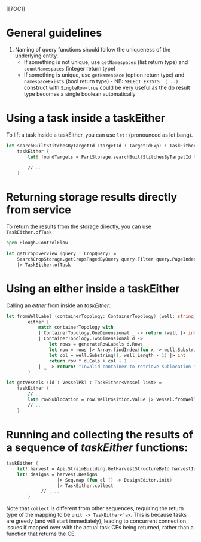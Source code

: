 [[_TOC_]]

# General guidelines

1.  Naming of query functions should follow the uniqueness of the underlying entity.
    - If something is not unique, use `getNamespaces` (list return type) and `countNamespaces` (integer return type)
    - If something is unique, use `getNamespace` (option return type) and `namespaceExists` (bool return type) - NB: `SELECT EXISTS 
 (...)` construct with `SingleRow=true` could be very useful as the db result type becomes a single boolean automatically

# Using a task inside a taskEither

To lift a task inside a taskEither, you can use `let!` (pronounced as let bang).

```fsharp
let searchBuiltStitchesByTargetId (targetId : TargetIdExp) : TaskEither<TargetDetails list> =
    taskEither {
        let! foundTargets = PartStorage.searchBuiltStitchesByTargetId targetId

        // ...
    }
```

# Returning storage results directly from service

To return the results from the storage directly, you can use `TaskEither.ofTask`

```fsharp
open Plough.ControlFlow

let getCropOverview (query : CropQuery) =
    SearchCropStorage.getCropsPagedByQuery query.Filter query.PageIndex query.PageSize
    |> TaskEither.ofTask
```

# Using an either inside a taskEither

Calling an _either_ from inside an _taskEither_:

```fsharp
let fromWellLabel (containerTopology: ContainerTopology) (well: string) : Either<WellSublocation> =
        either {
            match containerTopology with
            | ContainerTopology.OneDimensional _ -> return (well |> int) - 1
            | ContainerTopology.TwoDimensional d ->
                let rows = generateRowLabels d.Rows
                let row = rows |> Array.findIndex(fun x -> well.Substring(0, 1) = x)
                let col = well.Substring(1, well.Length - 1) |> int
                return row * d.Cols + col - 1
            | _ -> return! "Invalid container to retrieve sublocation from well label" |> Validation |> Either.fail
        }

let getVessels (id : VesselPk) : TaskEither<Vessel list> =
    taskEither {
        // ...
        let! rowSublocation = row.WellPosition.Value |> Vessel.fromWellLabel vesselTopology
        // ...
    }
```


# Running and collecting the results of a sequence of _taskEither_ functions:

```fsharp
taskEither {
    let! harvest = Api.StrainBuilding.GetHarvestStructureById harvestId
    let! designs = harvest.Designs
                   |> Seq.map (fun el () -> DesignEditor.init)
                   |> TaskEither.collect
             // ....
        }
```

Note that `collect` is different from other sequences, requiring the return type of the mapping to be `unit -> TaskEither<'a>`. This is because tasks are greedy (and will start immediately), leading to concurrent connection issues if mapped over with the actual task CEs being returned, rather than a function that returns the CE.
